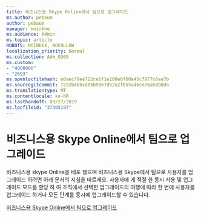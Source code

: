```yaml
---
title: 비즈니스용 Skype Online에서 팀으로 업그레이드
ms.author: pebaum
author: pebaum
manager: mnirkhe
ms.audience: Admin
ms.topic: article
ROBOTS: NOINDEX, NOFOLLOW
localization_priority: Normal
ms.collection: Adm_O365
ms.custom:
- "4000006"
- "2693"
ms.openlocfilehash: e8aec79ee722ce6f1e208e6f60a45c7977c6ea7b
ms.sourcegitcommit: 7232b48bcd8bb9867d52a2f055a46ce76a58b8da
ms.translationtype: MT
ms.contentlocale: ko-KR
ms.lasthandoff: 09/27/2019
ms.locfileid: "37305197"
---
```

# <a name="upgrade-from-skype-for-business-online-to-teams"></a>비즈니스용 Skype Online에서 팀으로 업그레이드  

비즈니스용 skype Online을 배포 했으며 비즈니스용 Skype에서 팀으로 사용자를 업그레이드 하려면 아래 문서의 지침을 따르세요. 사용자에 게 적절 한 동시 사용 및 업그레이드 모드를 할당 하 여 조직에서 선택한 업그레이드의 여행에 따라 한 번에 사용자를 업그레이드 하거나 모든 단계를 동시에 업그레이드할 수 있습니다.

[비즈니스용 Skype Online에서 팀으로 업그레이드](https://docs.microsoft.com/MicrosoftTeams/upgrade-to-teams-execute-skypeforbusinessonline) 